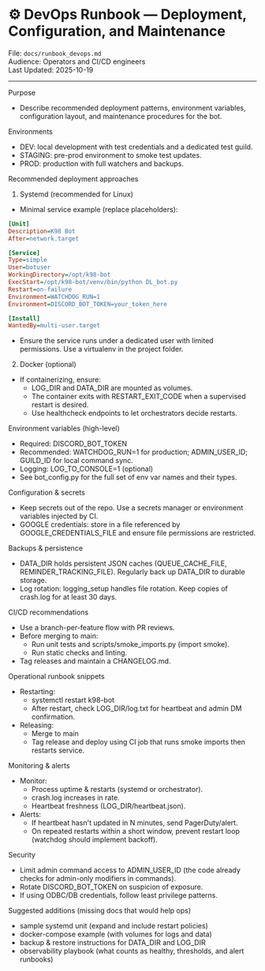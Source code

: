 # ⚙️ DevOps Runbook — Deployment, Configuration, and Maintenance

File: `docs/runbook_devops.md`  
Audience: Operators and CI/CD engineers  
Last Updated: 2025-10-19

---

Purpose
- Describe recommended deployment patterns, environment variables, configuration layout, and maintenance procedures for the bot.

Environments
- DEV: local development with test credentials and a dedicated test guild.
- STAGING: pre-prod environment to smoke test updates.
- PROD: production with full watchers and backups.

Recommended deployment approaches
1) Systemd (recommended for Linux)
- Minimal service example (replace placeholders):

```ini
[Unit]
Description=K98 Bot
After=network.target

[Service]
Type=simple
User=botuser
WorkingDirectory=/opt/k98-bot
ExecStart=/opt/k98-bot/venv/bin/python DL_bot.py
Restart=on-failure
Environment=WATCHDOG_RUN=1
Environment=DISCORD_BOT_TOKEN=your_token_here

[Install]
WantedBy=multi-user.target
```

- Ensure the service runs under a dedicated user with limited permissions. Use a virtualenv in the project folder.

2) Docker (optional)
- If containerizing, ensure:
  - LOG_DIR and DATA_DIR are mounted as volumes.
  - The container exits with RESTART_EXIT_CODE when a supervised restart is desired.
  - Use healthcheck endpoints to let orchestrators decide restarts.

Environment variables (high-level)
- Required: DISCORD_BOT_TOKEN
- Recommended: WATCHDOG_RUN=1 for production; ADMIN_USER_ID; GUILD_ID for local command sync.
- Logging: LOG_TO_CONSOLE=1 (optional)
- See bot_config.py for the full set of env var names and their types.

Configuration & secrets
- Keep secrets out of the repo. Use a secrets manager or environment variables injected by CI.
- GOOGLE credentials: store in a file referenced by GOOGLE_CREDENTIALS_FILE and ensure file permissions are restricted.

Backups & persistence
- DATA_DIR holds persistent JSON caches (QUEUE_CACHE_FILE, REMINDER_TRACKING_FILE). Regularly back up DATA_DIR to durable storage.
- Log rotation: logging_setup handles file rotation. Keep copies of crash.log for at least 30 days.

CI/CD recommendations
- Use a branch-per-feature flow with PR reviews.
- Before merging to main:
  - Run unit tests and scripts/smoke_imports.py (import smoke).
  - Run static checks and linting.
- Tag releases and maintain a CHANGELOG.md.

Operational runbook snippets
- Restarting:
  - systemctl restart k98-bot
  - After restart, check LOG_DIR/log.txt for heartbeat and admin DM confirmation.
- Releasing:
  - Merge to main
  - Tag release and deploy using CI job that runs smoke imports then restarts service.

Monitoring & alerts
- Monitor:
  - Process uptime & restarts (systemd or orchestrator).
  - crash.log increases in rate.
  - Heartbeat freshness (LOG_DIR/heartbeat.json).
- Alerts:
  - If heartbeat hasn't updated in N minutes, send PagerDuty/alert.
  - On repeated restarts within a short window, prevent restart loop (watchdog should implement backoff).

Security
- Limit admin command access to ADMIN_USER_ID (the code already checks for admin-only modifiers in commands).
- Rotate DISCORD_BOT_TOKEN on suspicion of exposure.
- If using ODBC/DB credentials, follow least privilege patterns.

Suggested additions (missing docs that would help ops)
- sample systemd unit (expand and include restart policies)
- docker-compose example (with volumes for logs and data)
- backup & restore instructions for DATA_DIR and LOG_DIR
- observability playbook (what counts as healthy, thresholds, and alert runbooks)
